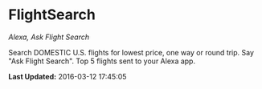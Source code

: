 # FlightSearch
*Alexa, Ask Flight Search*

Search DOMESTIC U.S. flights for lowest price, one way or round trip. Say "Ask Flight Search". Top 5 flights sent to your Alexa app.

**Last Updated:** 2016-03-12 17:45:05